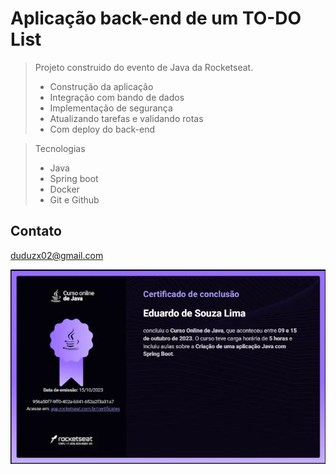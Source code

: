 # Aplicação back-end de um TO-DO List
> Projeto construido do evento de Java da Rocketseat.
> - Construção da aplicação 
> - Integração com bando de dados 
> - Implementação de segurança
> - Atualizando tarefas e validando rotas
> - Com deploy do back-end


> Tecnologias
> - Java
> - Spring boot
> - Docker
> - Git e Github

## Contato
duduzx02@gmail.com

![](.github/certification.jpeg)